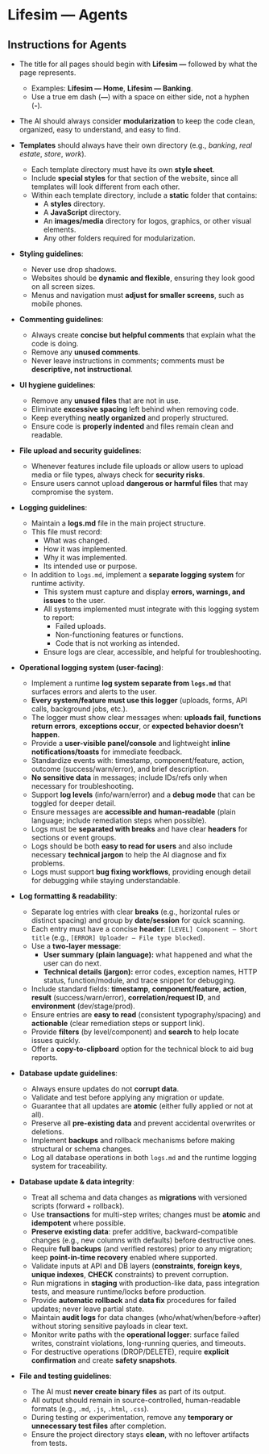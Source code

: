 # Lifesim — Agents

## Instructions for Agents

- The title for all pages should begin with **Lifesim —** followed by what the page represents.
  - Examples: **Lifesim — Home**, **Lifesim — Banking**.
  - Use a true em dash (**—**) with a space on either side, not a hyphen (**-**).

- The AI should always consider **modularization** to keep the code clean, organized, easy to understand, and easy to find.

- **Templates** should always have their own directory (e.g., *banking*, *real estate*, *store*, *work*).
  - Each template directory must have its own **style sheet**.
  - Include **special styles** for that section of the website, since all templates will look different from each other.
  - Within each template directory, include a **static** folder that contains:
    - A **styles** directory.
    - A **JavaScript** directory.
    - An **images/media** directory for logos, graphics, or other visual elements.
    - Any other folders required for modularization.

- **Styling guidelines**:
  - Never use drop shadows.
  - Websites should be **dynamic and flexible**, ensuring they look good on all screen sizes.
  - Menus and navigation must **adjust for smaller screens**, such as mobile phones.

- **Commenting guidelines**:
  - Always create **concise but helpful comments** that explain what the code is doing.
  - Remove any **unused comments**.
  - Never leave instructions in comments; comments must be **descriptive, not instructional**.

- **UI hygiene guidelines**:
  - Remove any **unused files** that are not in use.
  - Eliminate **excessive spacing** left behind when removing code.
  - Keep everything **neatly organized** and properly structured.
  - Ensure code is **properly indented** and files remain clean and readable.

- **File upload and security guidelines**:
  - Whenever features include file uploads or allow users to upload media or file types, always check for **security risks**.
  - Ensure users cannot upload **dangerous or harmful files** that may compromise the system.

- **Logging guidelines**:
  - Maintain a **logs.md** file in the main project structure.
  - This file must record:
    - What was changed.
    - How it was implemented.
    - Why it was implemented.
    - Its intended use or purpose.
  - In addition to `logs.md`, implement a **separate logging system** for runtime activity.
    - This system must capture and display **errors, warnings, and issues** to the user.
    - All systems implemented must integrate with this logging system to report:
      - Failed uploads.
      - Non-functioning features or functions.
      - Code that is not working as intended.
    - Ensure logs are clear, accessible, and helpful for troubleshooting.


- **Operational logging system (user-facing)**:
  - Implement a runtime **log system separate from `logs.md`** that surfaces errors and alerts to the user.
  - **Every system/feature must use this logger** (uploads, forms, API calls, background jobs, etc.).
  - The logger must show clear messages when: **uploads fail**, **functions return errors**, **exceptions occur**, or **expected behavior doesn’t happen**.
  - Provide a **user-visible panel/console** and lightweight **inline notifications/toasts** for immediate feedback.
  - Standardize events with: timestamp, component/feature, action, outcome (success/warn/error), and brief description.
  - **No sensitive data** in messages; include IDs/refs only when necessary for troubleshooting.
  - Support **log levels** (info/warn/error) and a **debug mode** that can be toggled for deeper detail.
  - Ensure messages are **accessible and human-readable** (plain language; include remediation steps when possible).
  - Logs must be **separated with breaks** and have clear **headers** for sections or event groups.
  - Logs should be both **easy to read for users** and also include necessary **technical jargon** to help the AI diagnose and fix problems.
  - Logs must support **bug fixing workflows**, providing enough detail for debugging while staying understandable.


- **Log formatting & readability**:
  - Separate log entries with clear **breaks** (e.g., horizontal rules or distinct spacing) and group by **date/session** for quick scanning.
  - Each entry must have a concise **header**: `[LEVEL] Component — Short title` (e.g., `[ERROR] Uploader — File type blocked`).
  - Use a **two-layer message**:
    - **User summary (plain language):** what happened and what the user can do next.
    - **Technical details (jargon):** error codes, exception names, HTTP status, function/module, and trace snippet for debugging.
  - Include standard fields: **timestamp**, **component/feature**, **action**, **result** (success/warn/error), **correlation/request ID**, and **environment** (dev/stage/prod).
  - Ensure entries are **easy to read** (consistent typography/spacing) and **actionable** (clear remediation steps or support link).
  - Provide **filters** (by level/component) and **search** to help locate issues quickly.
  - Offer a **copy-to-clipboard** option for the technical block to aid bug reports.


- **Database update guidelines**:
  - Always ensure updates do not **corrupt data**.
  - Validate and test before applying any migration or update.
  - Guarantee that all updates are **atomic** (either fully applied or not at all).
  - Preserve all **pre-existing data** and prevent accidental overwrites or deletions.
  - Implement **backups** and rollback mechanisms before making structural or schema changes.
  - Log all database operations in both `logs.md` and the runtime logging system for traceability.


- **Database update & data integrity**:
  - Treat all schema and data changes as **migrations** with versioned scripts (forward + rollback).
  - Use **transactions** for multi-step writes; changes must be **atomic** and **idempotent** where possible.
  - **Preserve existing data**: prefer additive, backward-compatible changes (e.g., new columns with defaults) before destructive ones.
  - Require **full backups** (and verified restores) prior to any migration; keep **point-in-time recovery** enabled where supported.
  - Validate inputs at API and DB layers (**constraints**, **foreign keys**, **unique indexes**, **CHECK** constraints) to prevent corruption.
  - Run migrations in **staging** with production-like data, pass integration tests, and measure runtime/locks before production.
  - Provide **automatic rollback** and **data fix** procedures for failed updates; never leave partial state.
  - Maintain **audit logs** for data changes (who/what/when/before→after) without storing sensitive payloads in clear text.
  - Monitor write paths with the **operational logger**: surface failed writes, constraint violations, long-running queries, and timeouts.
  - For destructive operations (DROP/DELETE), require **explicit confirmation** and create **safety snapshots**.


- **File and testing guidelines**:
  - The AI must **never create binary files** as part of its output.
  - All output should remain in source-controlled, human-readable formats (e.g., `.md`, `.js`, `.html`, `.css`).
  - During testing or experimentation, remove any **temporary or unnecessary test files** after completion.
  - Ensure the project directory stays **clean**, with no leftover artifacts from tests.

